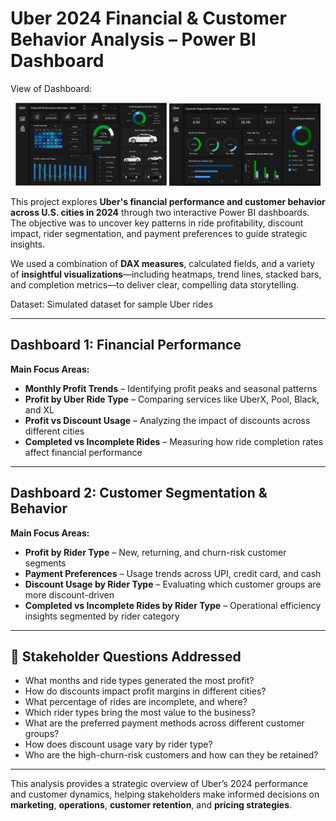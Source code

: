 # Uber 2024 Financial & Customer Behavior Analysis – Power BI Dashboard

View of Dashboard:
<p align="center">
  <img src="https://github.com/maanvi-gharge01/PowerBi-Uber-Project/blob/c53681d70bb46306dff5ee72ea529804ca8525ae/Uber%20Dash%20Pg1.png?raw=true" alt="Dashboard 1" width="48%" />
  <img src="https://github.com/maanvi-gharge01/PowerBi-Uber-Project/blob/c53681d70bb46306dff5ee72ea529804ca8525ae/Uber%20Dash%20pg2.png?raw=true" alt="Dashboard 2" width="48%" />
</p>


This project explores **Uber's financial performance and customer behavior across U.S. cities in 2024** through two interactive Power BI dashboards. The objective was to uncover key patterns in ride profitability, discount impact, rider segmentation, and payment preferences to guide strategic insights.

We used a combination of **DAX measures**, calculated fields, and a variety of **insightful visualizations**—including heatmaps, trend lines, stacked bars, and completion metrics—to deliver clear, compelling data storytelling.

Dataset: Simulated dataset for sample Uber rides

---

## Dashboard 1: Financial Performance

**Main Focus Areas:**
- **Monthly Profit Trends** – Identifying profit peaks and seasonal patterns
- **Profit by Uber Ride Type** – Comparing services like UberX, Pool, Black, and XL
- **Profit vs Discount Usage** – Analyzing the impact of discounts across different cities
- **Completed vs Incomplete Rides** – Measuring how ride completion rates affect financial performance

---

## Dashboard 2: Customer Segmentation & Behavior

**Main Focus Areas:**
- **Profit by Rider Type** – New, returning, and churn-risk customer segments
- **Payment Preferences** – Usage trends across UPI, credit card, and cash
- **Discount Usage by Rider Type** – Evaluating which customer groups are more discount-driven
- **Completed vs Incomplete Rides by Rider Type** – Operational efficiency insights segmented by rider category

---

## 📌 Stakeholder Questions Addressed

- What months and ride types generated the most profit?
- How do discounts impact profit margins in different cities?
- What percentage of rides are incomplete, and where?
- Which rider types bring the most value to the business?
- What are the preferred payment methods across different customer groups?
- How does discount usage vary by rider type?
- Who are the high-churn-risk customers and how can they be retained?

---

This analysis provides a strategic overview of Uber’s 2024 performance and customer dynamics, helping stakeholders make informed decisions on **marketing**, **operations**, **customer retention**, and **pricing strategies**.
